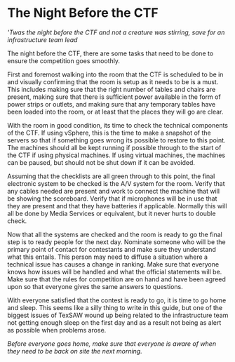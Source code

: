 # The Night Before the CTF

_'Twas the night before the CTF and not a creature was stirring, save for an infrastructure team lead_

The night before the CTF, there are some tasks that need to be done to ensure the competition goes smoothly.

First and foremost walking into the room that the CTF is scheduled to be in and visually confirming that the room is setup as it needs to be is a must.  This includes making sure that the right number of tables and chairs are present, making sure that there is sufficient power available in the form of power strips or outlets, and making sure that any temporary tables have been loaded into the room, or at least that the places they will go are clear.

With the room in good condition, its time to check the technical components of the CTF.  If using vSphere, this is the time to make a snapshot of the servers so that if something goes wrong its possible to restore to this point.  The machines should all be kept running if possible through to the start of the CTF if using physical machines.  If using virtual machines, the machines can be paused, but should not be shut down if it can be avoided.

Assuming that the checklists are all green through to this point, the final electronic system to be checked is the A/V system for the room.  Verify that any cables needed are present and work to connect the machine that will be showing the scoreboard.  Verify that if microphones will be in use that they are present and that they have batteries if applicable.  Normally this will all be done by Media Services or equivalent, but it never hurts to double check.

Now that all the systems are checked and the room is ready to go the final step is to ready people for the next day.  Nominate someone who will be the primary point of contact for contestants and make sure they understand what this entails.  This person may need to diffuse a situation where a technical issue has causes a change in ranking.  Make sure that everyone knows how issues will be handled and what the official statements will be.  Make sure that the rules for competition are on hand and have been agreed upon so that everyone gives the same answers to questions.

With everyone satisfied that the contest is ready to go, it is time to go home and sleep.  This seems like a silly thing to write in this guide, but one of the biggest issues of TexSAW wound up being related to the infrastructure team not getting enough sleep on the first day and as a result not being as alert as possible when problems arose.

*Before everyone goes home, make sure that everyone is aware of when they need to be back on site the next morning.*
